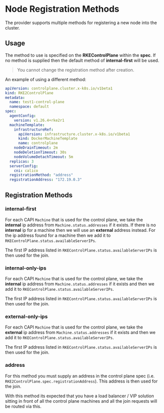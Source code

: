 # Node Registration Methods

The provider supports multiple methods for registering a new node into the cluster.

## Usage

The method to use is specified on the **RKEControlPlane** within the **spec**. If no method is supplied then the default method of **internal-first** will be used.

> You cannot change the registration method after creation.

An example of using a different method:

```yaml
apiVersion: controlplane.cluster.x-k8s.io/v1beta1
kind: RKE2ControlPlane
metadata:
  name: test1-control-plane
  namespace: default
spec:
  agentConfig:
    version: v1.26.4+rke2r1
  machineTemplate:
    infrastructureRef:
      apiVersion: infrastructure.cluster.x-k8s.io/v1beta1
      kind: DockerMachineTemplate
      name: controlplane
    nodeDrainTimeout: 2m
    nodeDeletionTimeout: 30s
    nodeVolumeDetachTimeout: 5m
  replicas: 3
  serverConfig:
    cni: calico
  registrationMethod: "address"
  registrationAddress: "172.19.0.3"
```

## Registration Methods

### internal-first

For each CAPI `Machine` that is used for the control plane,  we take the **internal** ip address from `Machine.status.addresses` if it exists. If there is no **internal** ip for a machine then we will use an **external** address instead. For the ip address found for a machine then we add it to  `RKEControlPlane.status.availableServerIPs`.

The first IP address listed in `RKEControlPlane.status.availableServerIPs` is then used for the join.

### internal-only-ips

For each CAPI `Machine` that is used for the control plane,  we take the **internal** ip address from `Machine.status.addresses` if it exists and then we add it to  `RKEControlPlane.status.availableServerIPs`.

The first IP address listed in `RKEControlPlane.status.availableServerIPs` is then used for the join.

### external-only-ips

For each CAPI `Machine` that is used for the control plane,  we take the **external** ip address from `Machine.status.addresses` if it exists and then we add it to  `RKEControlPlane.status.availableServerIPs`.

The first IP address listed in `RKEControlPlane.status.availableServerIPs` is then used for the join.

### address

For this method you must supply an address in the control plane spec (i.e. `RKE2ControlPlane.spec.registrationAddress`). This address is then used for the join.

With this method its expected that you have a load balancer / VIP solution sitting in front of all the control plane machines and all the join requests will be routed via this.
